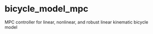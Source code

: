 # bicycle_model_mpc
MPC controller for linear, nonlinear, and robust linear kinematic bicycle model
